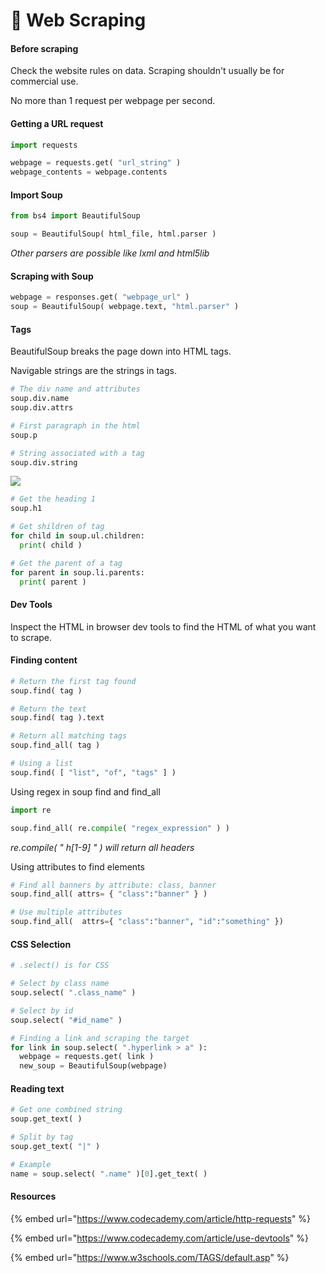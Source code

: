 # 🔽 Web Scraping

#### Before scraping

Check the website rules on data. Scraping shouldn't usually be for commercial use.

No more than 1 request per webpage per second.

#### Getting a URL request

```python
import requests

webpage = requests.get( "url_string" )
webpage_contents = webpage.contents
```

#### Import Soup

```python
from bs4 import BeautifulSoup

soup = BeautifulSoup( html_file, html.parser )
```

_Other parsers are possible like lxml and html5lib_

#### Scraping with Soup

```python
webpage = responses.get( "webpage_url" )
soup = BeautifulSoup( webpage.text, "html.parser" )
```

#### Tags

BeautifulSoup breaks the page down into HTML tags.

Navigable strings are the strings in tags.

```python
# The div name and attributes
soup.div.name
soup.div.attrs

# First paragraph in the html
soup.p

# String associated with a tag
soup.div.string
```

![](https://t20664121.p.clickup-attachments.com/t20664121/8c0d2f9f-46a6-47cf-8e6c-25ca809f246a/image.png)

```python
# Get the heading 1
soup.h1

# Get shildren of tag
for child in soup.ul.children:
  print( child )

# Get the parent of a tag
for parent in soup.li.parents:
  print( parent )
```

#### Dev Tools

Inspect the HTML in browser dev tools to find the HTML of what you want to scrape.

#### Finding content

```python
# Return the first tag found
soup.find( tag )

# Return the text
soup.find( tag ).text

# Return all matching tags
soup.find_all( tag )

# Using a list
soup.find( [ "list", "of", "tags" ] )
```

Using regex in soup find and find\_all

```python
import re

soup.find_all( re.compile( "regex_expression" ) )
```

_re.compile( " h\[1-9] " ) will return all headers_

Using attributes to find elements

```python
# Find all banners by attribute: class, banner
soup.find_all( attrs= { "class":"banner" } )

# Use multiple attributes
soup.find_all(  attrs={ "class":"banner", "id":"something" })
```

#### CSS Selection

```python
# .select() is for CSS

# Select by class name
soup.select( ".class_name" )

# Select by id
soup.select( "#id_name" )

# Finding a link and scraping the target
for link in soup.select( ".hyperlink > a" ):
  webpage = requests.get( link )
  new_soup = BeautifulSoup(webpage)
```

#### Reading text

```python
# Get one combined string
soup.get_text( )

# Split by tag
soup.get_text( "|" )

# Example
name = soup.select( ".name" )[0].get_text( )
```

#### Resources

{% embed url="https://www.codecademy.com/article/http-requests" %}

{% embed url="https://www.codecademy.com/article/use-devtools" %}

{% embed url="https://www.w3schools.com/TAGS/default.asp" %}
